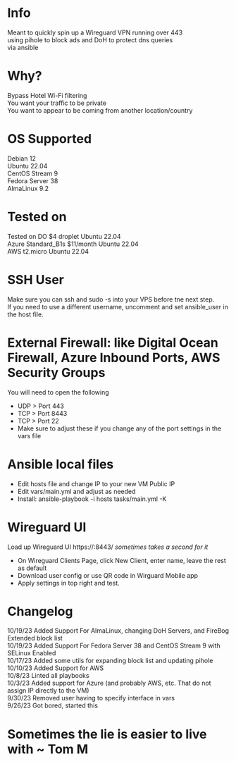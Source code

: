 # Info
Meant to quickly spin up a Wireguard VPN running over 443  
using pihole to block ads and DoH to protect dns queries  
via ansible  

# Why?
Bypass Hotel Wi-Fi filtering  
You want your traffic to be private  
You want to appear to be coming from another location/country  

# OS Supported
Debian 12  
Ubuntu 22.04  
CentOS Stream 9  
Fedora Server 38  
AlmaLinux 9.2  

# Tested on
Tested on DO $4 droplet Ubuntu 22.04  
Azure Standard_B1s $11/month Ubuntu 22.04  
AWS t2.micro Ubuntu 22.04  

# SSH User 
Make sure you can ssh and sudo -s into your VPS before tne next step.  
If you need to use a different username, uncomment and set ansible_user in the host file. 

# External Firewall: like Digital Ocean Firewall, Azure Inbound Ports, AWS Security Groups
You will need to open the following  
  * UDP > Port 443  
  * TCP > Port 8443   
  * TCP > Port 22
  * Make sure to adjust these if you change any of the port settings in the vars file  


# Ansible local files
* Edit hosts file and change IP to your new VM Public IP  
* Edit vars/main.yml and adjust as needed  
* Install: ansible-playbook -i hosts tasks/main.yml -K  

# Wireguard UI
Load up Wireguard UI https://<vm-ip>:8443/ *sometimes takes a second for it*  
* On Wireguard Clients Page, click New Client, enter name, leave the rest as default  
* Download user config or use QR code in Wirguard Mobile app  
* Apply settings in top right and test. 
    

# Changelog
10/19/23 Added Support For AlmaLinux, changing DoH Servers, and FireBog Extended block list  
10/19/23 Added Support For Fedora Server 38 and CentOS Stream 9 with SELinux Enabled  
10/17/23 Added some utils for expanding block list and updating pihole  
10/10/23 Added Support for AWS  
10/8/23 Linted all playbooks  
10/3/23 Added support for Azure (and probably AWS, etc. That do not assign IP directly to the VM)  
9/30/23 Removed user having to specify interface in vars  
9/26/23 Got bored, started this  

# Sometimes the lie is easier to live with ~ Tom M
